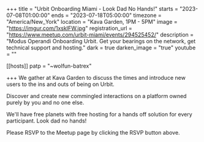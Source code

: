 +++
title = "Urbit Onboarding Miami - Look Dad No Hands!"
starts = "2023-07-08T01:00:00"
ends = "2023-07-18T05:00:00"
timezone = "America/New_York"
location = "Kava Garden, 1PM - 5PM"
image = "https://imgur.com/1xskIFW.jpg"
registration_url = "https://www.meetup.com/urbit-miami/events/294525452/"
description = "Modus Operandi Onboarding Urbit. Get your bearings on the network, get technical support and hosting."
dark = true
darken_image = "true"
youtube = ""

[[hosts]]
patp = "~wolfun-batrex"

+++
We gather at Kava Garden to discuss the times and introduce new users to the ins and outs of being on Urbit.

Discover and create new commingled interactions on a platform owned purely by you and no one else.

We'll have free planets with free hosting for a hands off solution for every participant. Look dad no hands!

Please RSVP to the Meetup page by clicking the RSVP button above.
